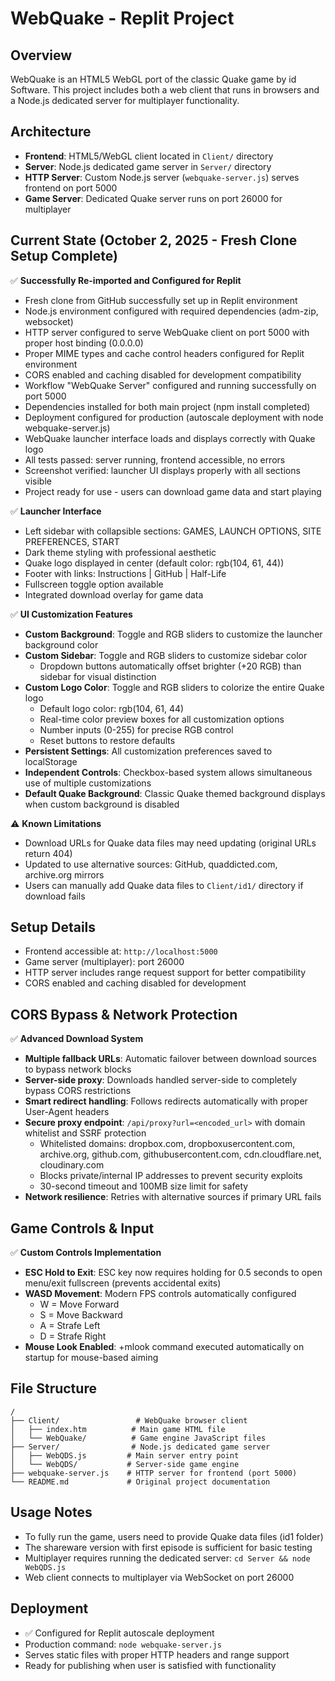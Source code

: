 # WebQuake - Replit Project

## Overview
WebQuake is an HTML5 WebGL port of the classic Quake game by id Software. This project includes both a web client that runs in browsers and a Node.js dedicated server for multiplayer functionality.

## Architecture
- **Frontend**: HTML5/WebGL client located in `Client/` directory
- **Server**: Node.js dedicated game server in `Server/` directory  
- **HTTP Server**: Custom Node.js server (`webquake-server.js`) serves frontend on port 5000
- **Game Server**: Dedicated Quake server runs on port 26000 for multiplayer

## Current State (October 2, 2025 - Fresh Clone Setup Complete)
✅ **Successfully Re-imported and Configured for Replit**
- Fresh clone from GitHub successfully set up in Replit environment
- Node.js environment configured with required dependencies (adm-zip, websocket)
- HTTP server configured to serve WebQuake client on port 5000 with proper host binding (0.0.0.0)
- Proper MIME types and cache control headers configured for Replit environment
- CORS enabled and caching disabled for development compatibility
- Workflow "WebQuake Server" configured and running successfully on port 5000
- Dependencies installed for both main project (npm install completed)
- Deployment configured for production (autoscale deployment with node webquake-server.js)
- WebQuake launcher interface loads and displays correctly with Quake logo
- All tests passed: server running, frontend accessible, no errors
- Screenshot verified: launcher UI displays properly with all sections visible
- Project ready for use - users can download game data and start playing

✅ **Launcher Interface**
- Left sidebar with collapsible sections: GAMES, LAUNCH OPTIONS, SITE PREFERENCES, START
- Dark theme styling with professional aesthetic
- Quake logo displayed in center (default color: rgb(104, 61, 44))
- Footer with links: Instructions | GitHub | Half-Life
- Fullscreen toggle option available
- Integrated download overlay for game data

✅ **UI Customization Features**
- **Custom Background**: Toggle and RGB sliders to customize the launcher background color
- **Custom Sidebar**: Toggle and RGB sliders to customize sidebar color
  - Dropdown buttons automatically offset brighter (+20 RGB) than sidebar for visual distinction
- **Custom Logo Color**: Toggle and RGB sliders to colorize the entire Quake logo
  - Default logo color: rgb(104, 61, 44)
  - Real-time color preview boxes for all customization options
  - Number inputs (0-255) for precise RGB control
  - Reset buttons to restore defaults
- **Persistent Settings**: All customization preferences saved to localStorage
- **Independent Controls**: Checkbox-based system allows simultaneous use of multiple customizations
- **Default Quake Background**: Classic Quake themed background displays when custom background is disabled

⚠️ **Known Limitations**
- Download URLs for Quake data files may need updating (original URLs return 404)
- Updated to use alternative sources: GitHub, quaddicted.com, archive.org mirrors
- Users can manually add Quake data files to `Client/id1/` directory if download fails

## Setup Details
- Frontend accessible at: `http://localhost:5000`
- Game server (multiplayer): port 26000
- HTTP server includes range request support for better compatibility
- CORS enabled and caching disabled for development

## CORS Bypass & Network Protection
✅ **Advanced Download System**
- **Multiple fallback URLs**: Automatic failover between download sources to bypass network blocks
- **Server-side proxy**: Downloads handled server-side to completely bypass CORS restrictions
- **Smart redirect handling**: Follows redirects automatically with proper User-Agent headers
- **Secure proxy endpoint**: `/api/proxy?url=<encoded_url>` with domain whitelist and SSRF protection
  - Whitelisted domains: dropbox.com, dropboxusercontent.com, archive.org, github.com, githubusercontent.com, cdn.cloudflare.net, cloudinary.com
  - Blocks private/internal IP addresses to prevent security exploits
  - 30-second timeout and 100MB size limit for safety
- **Network resilience**: Retries with alternative sources if primary URL fails

## Game Controls & Input
✅ **Custom Controls Implementation**
- **ESC Hold to Exit**: ESC key now requires holding for 0.5 seconds to open menu/exit fullscreen (prevents accidental exits)
- **WASD Movement**: Modern FPS controls automatically configured
  - W = Move Forward
  - S = Move Backward
  - A = Strafe Left
  - D = Strafe Right
- **Mouse Look Enabled**: +mlook command executed automatically on startup for mouse-based aiming

## File Structure
```
/
├── Client/                 # WebQuake browser client
│   ├── index.htm          # Main game HTML file
│   └── WebQuake/          # Game engine JavaScript files
├── Server/                # Node.js dedicated game server
│   ├── WebQDS.js         # Main server entry point
│   └── WebQDS/           # Server-side game engine
├── webquake-server.js    # HTTP server for frontend (port 5000)
└── README.md             # Original project documentation
```

## Usage Notes
- To fully run the game, users need to provide Quake data files (id1 folder)
- The shareware version with first episode is sufficient for basic testing
- Multiplayer requires running the dedicated server: `cd Server && node WebQDS.js`
- Web client connects to multiplayer via WebSocket on port 26000

## Deployment
- ✅ Configured for Replit autoscale deployment
- Production command: `node webquake-server.js`
- Serves static files with proper HTTP headers and range support
- Ready for publishing when user is satisfied with functionality